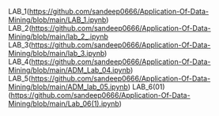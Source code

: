 LAB_1(https://github.com/sandeep0666/Application-Of-Data-Mining/blob/main/LAB_1.ipynb)
LAB_2(https://github.com/sandeep0666/Application-Of-Data-Mining/blob/main/lab_2_.ipynb
LAB_3(https://github.com/sandeep0666/Application-Of-Data-Mining/blob/main/lab_3.ipynb)
LAB_4(https://github.com/sandeep0666/Application-Of-Data-Mining/blob/main/ADM_Lab_04.ipynb)
LAB_5(https://github.com/sandeep0666/Application-Of-Data-Mining/blob/main/ADM_lab_05.ipynb)
LAB_6(01)(https://github.com/sandeep0666/Application-Of-Data-Mining/blob/main/Lab_06(1).ipynb)

